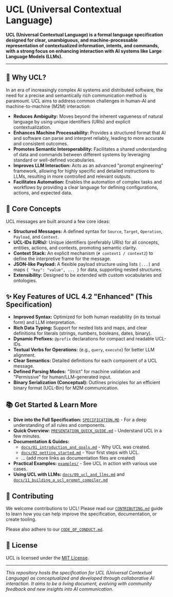 # UCL (Universal Contextual Language)

**UCL (Universal Contextual Language) is a formal language specification designed for clear, unambiguous, and machine-processable representation of contextualized information, intents, and commands, with a strong focus on enhancing interaction with AI systems like Large Language Models (LLMs).**

---

## 🌟 Why UCL?

In an era of increasingly complex AI systems and distributed software, the need for a precise and semantically rich communication method is paramount. UCL aims to address common challenges in human-AI and machine-to-machine (M2M) interaction:

*   **Reduces Ambiguity:** Moves beyond the inherent vagueness of natural language by using unique identifiers (URIs) and explicit contextualization.
*   **Enhances Machine Processability:** Provides a structured format that AI and software can parse and interpret reliably, leading to more accurate and consistent outcomes.
*   **Promotes Semantic Interoperability:** Facilitates a shared understanding of data and commands between different systems by leveraging standard or well-defined vocabularies.
*   **Improves LLM Interaction:** Acts as an advanced "prompt engineering" framework, allowing for highly specific and detailed instructions to LLMs, resulting in more controlled and relevant outputs.
*   **Facilitates Automation:** Enables the automation of complex tasks and workflows by providing a clear language for defining configurations, actions, and expected data.

## 🚀 Core Concepts

UCL messages are built around a few core ideas:

*   **Structured Messages:** A defined syntax for `Source`, `Target`, `Operation`, `Payload`, and `Context`.
*   **UCL-IDs (URIs):** Unique identifiers (preferably URIs) for all concepts, entities, actions, and contexts, promoting semantic clarity.
*   **Context Stack:** An explicit mechanism (`# context1 / context2`) to define the interpretive frame for the message.
*   **JSON-like Payload:** A flexible payload structure using lists `[...]` and maps `{ "key": "value", ... }` for data, supporting nested structures.
*   **Extensibility:** Designed to be extended with custom vocabularies and ontologies.

## ✨ Key Features of UCL 4.2 "Enhanced" (This Specification)

*   **Improved Syntax:** Optimized for both human readability (in its textual form) and LLM interpretation.
*   **Rich Data Typing:** Support for nested lists and maps, and clear definitions for literals (strings, numbers, booleans, dates, binary).
*   **Dynamic Prefixes:** `@prefix` declarations for compact and readable UCL-IDs.
*   **Textual Verbs for Operations:** (e.g., `query`, `execute`) for better LLM alignment.
*   **Clear Semantics:** Detailed definitions for each component of a UCL message.
*   **Defined Parsing Modes:** "Strict" for machine validation and "Permissive" for human/LLM-generated input.
*   **Binary Serialization (Conceptual):** Outlines principles for an efficient binary format (UCL-Bin) for M2M communication.

## 📚 Get Started & Learn More

*   **Dive into the Full Specification:** [`SPECIFICATION.MD`](./SPECIFICATION.md) - For a deep understanding of all rules and components.
*   **Quick Overview:** [`PRESENTATION_QUICK_GUIDE.md`](./PRESENTATION_QUICK_GUIDE.md) - Understand UCL in a few minutes.
*   **Documentation & Guides:**
    *   [`docs/01_introduction_and_goals.md`](./docs/01_introduction_and_goals.md) - Why UCL was created.
    *   [`docs/02_getting_started.md`](./docs/02_getting_started.md) - Your first steps with UCL.
    *   ... (add more links as documentation files are created)
*   **Practical Examples:** [`examples/`](./examples/) - See UCL in action with various use cases.
*   **Using UCL with LLMs:** [`docs/09_ucl_and_llms.md`](./docs/09_ucl_and_llms.md) and [`docs/11_building_a_ucl_prompt_compiler.md`](./docs/11_building_a_ucl_prompt_compiler.md)

## 🤝 Contributing

We welcome contributions to UCL! Please read our [`CONTRIBUTING.md`](./CONTRIBUTING.md) guide to learn how you can help improve the specification, documentation, or create tooling.

Please also adhere to our [`CODE_OF_CONDUCT.md`](./CODE_OF_CONDUCT.md).

## 📝 License

UCL is licensed under the [MIT License](./LICENSE).

---

*This repository hosts the specification for UCL (Universal Contextual Language) as conceptualized and developed through collaborative AI interaction. It aims to be a living document, evolving with community feedback and new insights into AI communication.*
